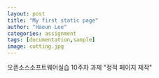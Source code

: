 ```yaml
---
layout: post
title: "My first static page"
author: "Haeun Lee"
categories: assignment
tags: [documentation,sample]
image: cutting.jpg
---
```


오픈소스소프트웨어실습 10주차 과제 "정적 페이지 제작"
